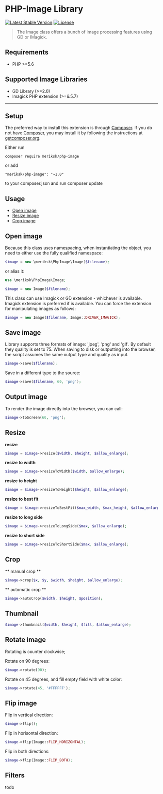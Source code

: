 PHP-Image Library
======================

[![Latest Stable Version](http://img.shields.io/github/release/meriksk/php-image.svg)](https://packagist.org/packages/meriksk/php-image)
[![License](https://poser.pugx.org/meriksk/php-image/license)](https://packagist.org/packages/meriksk/php-image)

> The Image class offers a bunch of image processing features using GD or IMagick.

## Requirements

- PHP >=5.6

## Supported Image Libraries

- GD Library (>=2.0)
- Imagick PHP extension (>=6.5.7)

------------------

## Setup

The preferred way to install this extension is through [Composer](https://getcomposer.org/).
If you do not have [Composer](https://getcomposer.org/), you may install it by following the instructions at [getcomposer.org](https://getcomposer.org/).

Either run

```
composer require meriksk/php-image
```

or add 

```
"meriksk/php-image": "~1.0" 
```

to your composer.json and run composer update

## Usage

* [Open image](#open-image)
* [Resize image](#resize-image)
* [Crop image](#crop-image)

Open image
----------

Because this class uses namespacing, when instantiating the object, you need to either use the fully qualified namespace:

```php
$image = new \meriksk\PhpImage\Image($filename);
```

or alias it:

```php 
use \meriksk\PhpImage\Image;

$image = new Image($filename);
```

This class can use Imagick or GD extension - whichever is available.
Imagick extension is preferred if is available. You can force the extension for manipulating images as follows:

```php
$image = new Image($filename, Image::DRIVER_IMAGICK);
```

Save image
----------

Library supports three formats of image: 'jpeg', 'png' and 'gif'. By default they quality is set to 75. When saving to disk or outputting into the browser, the script assumes the same output type and quality as input.

```php
$image->save($filename);
```

Save in a different type to the source:

```php
$image->save($filename, 60, 'png');
```

Output image
----------

To render the image directly into the browser, you can call:

```php
$image->toScreen(60, 'png');
```

Resize
------------

**resize**

```php
$image = $image->resize($width, $height, $allow_enlarge);
```

**resize to width**

```php
$image = $image->resizeToWidth($width, $allow_enlarge);
```

**resize to height**

```php
$image = $image->resizeToHeight($height, $allow_enlarge);
```

**resize to best fit**

```php
$image = $image->resizeToBestFit($max_width, $max_height, $allow_enlarge);
```

**resize to long side**

```php
$image = $image->resizeToLongSide($max, $allow_enlarge);
```

**resize to short side**

```php
$image = $image->resizeToShortSide($max, $allow_enlarge);
```


Crop
----------

** manual crop **

```php
$image->crop($x, $y, $width, $height, $allow_enlarge);
```

** automatic crop **

```php
$image->autoCrop($width, $height, $position);
```

Thumbnail
----------

```php
$image->thumbnail($width, $height, $fill, $allow_enlarge);
```

Rotate image
------------

Rotating is counter clockwise;

Rotate on 90 degrees:

```php
$image->rotate(90);
```

Rotate on 45 degrees, and fill empty field with white color:

```php
$image->rotate(45, '#FFFFFF');
```

Flip image
----------

Flip in vertical direction:

```php
$image->flip();
```

Flip in horisontal direction:

```php
$image->flip(Image::FLIP_HORIZONTAL);
```

Flip in both directions:

```php
$image->flip(Image::FLIP_BOTH);
```

Filters
-------

todo
